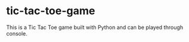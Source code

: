 # tic-tac-toe-game

This is a Tic Tac Toe game built with Python
and can be played through console.
